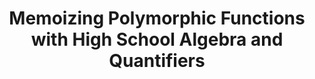 ---
title: Memoizing Polymorphic Functions with High School Algebra and Quantifiers
url: http://blog.sigfpe.com/2009/11/memoizing-polymorphic-functions-with.html
authors:
- Dan Piponi
type: article
tags:
- memoization
doHaskell-type: blog post
dohaskell-year: 2009
---